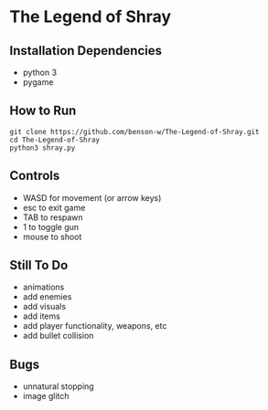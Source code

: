 # The Legend of Shray

## Installation Dependencies
* python 3
* pygame

## How to Run
```
git clone https://github.com/benson-w/The-Legend-of-Shray.git
cd The-Legend-of-Shray
python3 shray.py
```

## Controls
* WASD for movement (or arrow keys)
* esc to exit game
* TAB to respawn
* 1 to toggle gun
* mouse to shoot

## Still To Do
* animations
* add enemies
* add visuals
* add items
* add player functionality, weapons, etc
* add bullet collision

## Bugs
* unnatural stopping
* image glitch
